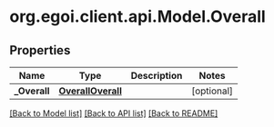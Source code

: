 
# org.egoi.client.api.Model.Overall

## Properties

Name | Type | Description | Notes
------------ | ------------- | ------------- | -------------
**_Overall** | [**OverallOverall**](OverallOverall.md) |  | [optional] 

[[Back to Model list]](../README.md#documentation-for-models)
[[Back to API list]](../README.md#documentation-for-api-endpoints)
[[Back to README]](../README.md)

